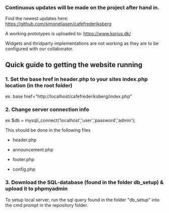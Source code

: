 ### Continuous updates will be made on the project after hand in.
Find the newest updates here: https://github.com/simoneliasen/cafefrederiksberg

A working prototypes is uploaded to: https://www.korius.dk/

Widgets and thridparty implementations are not working as they are to be configured with our collaborator.

## Quick guide to getting the website running

### 1. Set the base href in header.php to your sites index.php location (in the root folder)
ex. base href="http://localhost/cafefrederiksberg/index.php"

### 2. Change server connection info
ex $db = mysqli_connect('localhost','user','password','admin');

This should be done in the following files

- header.php

- announcement.php

- footer.php

- config.php

### 3. Download the SQL-database (found in the folder db_setup) & upload it to phpmyadmin
To setup local server, run the sql query found in the folder "db_setup" into the cmd prompt in the repository folder.

